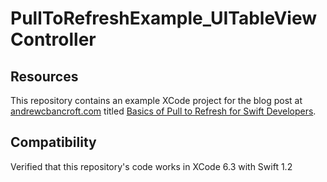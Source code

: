 # PullToRefreshExample_UITableViewController

## Resources
This repository contains an example XCode project for the blog post at [andrewcbancroft.com](http://www.andrewcbancroft.com) titled [Basics of Pull to Refresh for Swift Developers](http://www.andrewcbancroft.com/2015/03/17/basics-of-pull-to-refresh-for-swift-developers/).

## Compatibility
Verified that this repository's code works in XCode 6.3 with Swift 1.2
